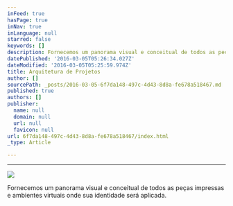 ```yaml
---
inFeed: true
hasPage: true
inNav: true
inLanguage: null
starred: false
keywords: []
description: Fornecemos um panorama visual e conceitual de todos as peças impressas e ambientes virtuais onde sua identidade será aplicada.
datePublished: '2016-03-05T05:26:34.027Z'
dateModified: '2016-03-05T05:25:59.974Z'
title: Arquitetura de Projetos
author: []
sourcePath: _posts/2016-03-05-6f7da148-497c-4d43-8d8a-fe678a518467.md
published: true
authors: []
publisher:
  name: null
  domain: null
  url: null
  favicon: null
url: 6f7da148-497c-4d43-8d8a-fe678a518467/index.html
_type: Article

---
```

****
![](https://the-grid-user-content.s3-us-west-2.amazonaws.com/56695860-ed59-4995-9a38-edb02ce23542.jpg)

Fornecemos um panorama visual e conceitual de todos as peças impressas e ambientes virtuais onde sua identidade será aplicada.